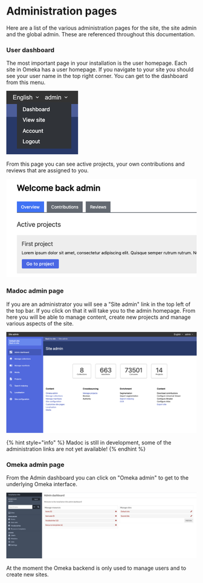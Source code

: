# Administration pages

Here are a list of the various administration pages for the site, the site admin and the global admin. These are referenced throughout this documentation.

### User dashboard

The most important page in your installation is the user homepage. Each site in Omeka has a user homepage. If you navigate to your site you should see your user name in the top right corner. You can get to the dashboard from this menu.

![](.gitbook/assets/screenshot-2021-05-06-at-17.07.11.png)

From this page you can see active projects, your own contributions and reviews that are assigned to you.

![](.gitbook/assets/screenshot-2021-05-06-at-17.13.36.png)

### Madoc admin page

If you are an administrator you will see a "Site admin" link in the top left of the top bar. If you click on that it will take you to the admin homepage. From here you will be able to manage content, create new projects and manage various aspects of the site.

![Madoc site admin dashboard](.gitbook/assets/screenshot-2021-05-06-at-17.15.18.png)

{% hint style="info" %}
Madoc is still in development, some of the administration links are not yet available!
{% endhint %}

### Omeka admin page

From the Admin dashboard you can click on "Omeka admin" to get to the underlying Omeka interface.

![The Omeka administration](.gitbook/assets/screenshot-2020-09-02-at-20.28.04.png)

At the moment the Omeka backend is only used to manage users and to create new sites. 

